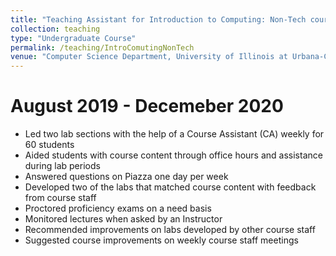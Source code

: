 ```yaml
---
title: "Teaching Assistant for Introduction to Computing: Non-Tech course"
collection: teaching
type: "Undergraduate Course"
permalink: /teaching/IntroComutingNonTech
venue: "Computer Science Department, University of Illinois at Urbana-Champaign"
---
```




August 2019 - Decemeber 2020
======
* Led two lab sections with the help of a Course Assistant (CA) weekly for 60 students 
* Aided students with course content through office hours and assistance during lab periods 
* Answered questions on Piazza one day per week  
* Developed two of the labs that matched course content with feedback from course staff 
* Proctored proficiency exams on a need basis  
* Monitored lectures when asked by an Instructor  
* Recommended improvements on labs developed by other course staff  
* Suggested course improvements on weekly course staff meetings  